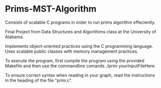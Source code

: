 # Prims-MST-Algorithm
Consists of scalable C programs in order to run prims algorithm effeciently.

Final Project from Data Structures and Algorithims class at the University of Alabama.

Implements object-oriented practices using the C programming language. Uses scalable public classes with memory management practices.

To execute the program, first compile the program using the provided Makefile and then use the commandline comands ./prim yourInputFileHere.

To ensure correct syntax when reading in your graph, read the instructions in the heading of the file "prim.c".
